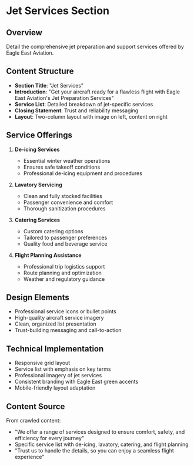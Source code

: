 # Jet Services Section

## Overview
Detail the comprehensive jet preparation and support services offered by Eagle East Aviation.

## Content Structure
- **Section Title**: "Jet Services"
- **Introduction**: "Get your aircraft ready for a flawless flight with Eagle East Aviation's Jet Preparation Services"
- **Service List**: Detailed breakdown of jet-specific services
- **Closing Statement**: Trust and reliability messaging
- **Layout**: Two-column layout with image on left, content on right

## Service Offerings
1. **De-icing Services**
   - Essential winter weather operations
   - Ensures safe takeoff conditions
   - Professional de-icing equipment and procedures

2. **Lavatory Servicing**
   - Clean and fully stocked facilities
   - Passenger convenience and comfort
   - Thorough sanitization procedures

3. **Catering Services**
   - Custom catering options
   - Tailored to passenger preferences
   - Quality food and beverage service

4. **Flight Planning Assistance**
   - Professional trip logistics support
   - Route planning and optimization
   - Weather and regulatory guidance

## Design Elements
- Professional service icons or bullet points
- High-quality aircraft service imagery
- Clean, organized list presentation
- Trust-building messaging and call-to-action

## Technical Implementation
- Responsive grid layout
- Service list with emphasis on key terms
- Professional imagery of jet services
- Consistent branding with Eagle East green accents
- Mobile-friendly layout adaptation

## Content Source
From crawled content:
- "We offer a range of services designed to ensure comfort, safety, and efficiency for every journey"
- Specific service list with de-icing, lavatory, catering, and flight planning
- "Trust us to handle the details, so you can enjoy a seamless flight experience"